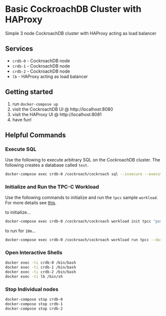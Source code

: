 # Basic CockroachDB Cluster with HAProxy
Simple 3 node CockroachDB cluster with HAProxy acting as load balancer

## Services
* `crdb-0` - CockroachDB node
* `crdb-1` - CockroachDB node
* `crdb-2` - CockroachDB node
* `lb` - HAProxy acting as load balancer

## Getting started
1) run `docker-compose up`
2) visit the CockroachDB UI @ http://localhost:8080
2) visit the HAProxy UI @ http://localhost:8081
3) have fun!

## Helpful Commands

### Execute SQL
Use the following to execute arbitrary SQL on the CockroachDB cluster.  The following creates a database called `test`.
```bash
docker-compose exec crdb-0 /cockroach/cockroach sql --insecure --execute="CREATE DATABASE test;"
```

### Initialize and Run the TPC-C Workload
Use the following commands to initialize and run the `tpcc` sample `workload`.  For more details see [this](https://www.cockroachlabs.com/docs/stable/cockroach-workload.html#run-the-tpcc-workload).

to initialize...
```bash
docker-compose exec crdb-0 /cockroach/cockroach workload init tpcc "postgresql://root@localhost:26257?sslmode=disable"
```

to run for `10m`...
```bash
docker-compose exec crdb-0 /cockroach/cockroach workload run tpcc --duration=10m "postgresql://root@localhost:26257?sslmode=disable"
```

### Open Interactive Shells
```bash
docker exec -ti crdb-0 /bin/bash
docker exec -ti crdb-1 /bin/bash
docker exec -ti crdb-2 /bin/bash
docker exec -ti lb /bin/sh
```

### Stop Individual nodes
```bash
docker-compose stop crdb-0
docker-compose stop crdb-1
docker-compose stop crdb-2
```